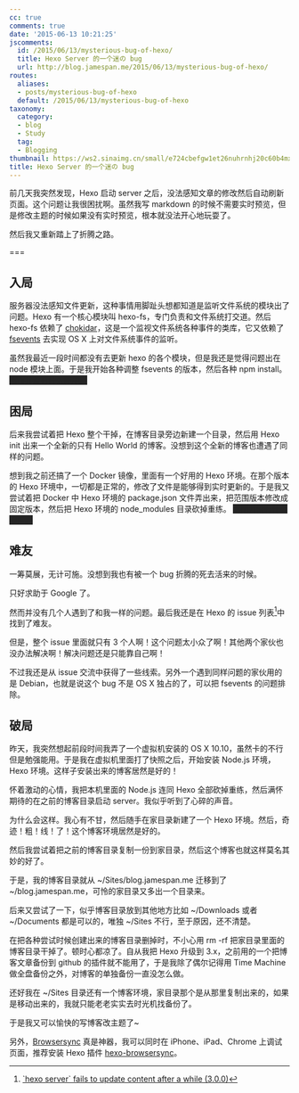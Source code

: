 ```yaml
---
cc: true
comments: true
date: '2015-06-13 10:21:25'
jscomments:
  id: /2015/06/13/mysterious-bug-of-hexo/
  title: Hexo Server 的一个迷の bug
  url: http://blog.jamespan.me/2015/06/13/mysterious-bug-of-hexo/
routes:
  aliases:
  - posts/mysterious-bug-of-hexo
  default: /2015/06/13/mysterious-bug-of-hexo
taxonomy:
  category:
  - blog
  - Study
  tag:
  - Blogging
thumbnail: https://ws2.sinaimg.cn/small/e724cbefgw1et26nuhrnhj20c60b4mxl.jpg
title: Hexo Server 的一个迷の bug
---
```


前几天我突然发现，Hexo 启动 server 之后，没法感知文章的修改然后自动刷新页面。这个问题让我很困扰啊。虽然我写 markdown 的时候不需要实时预览，但是修改主题的时候如果没有实时预览，根本就没法开心地玩耍了。

然后我又重新踏上了折腾之路。

===



## 入局 ##

服务器没法感知文件更新，这种事情用脚趾头想都知道是监听文件系统的模块出了问题。Hexo 有一个核心模块叫 hexo-fs，专门负责和文件系统打交道。然后 hexo-fs 依赖了 [chokidar][1]，这是一个监视文件系统各种事件的类库，它又依赖了 [fsevents][2] 去实现 OS X 上对文件系统事件的监听。

虽然我最近一段时间都没有去更新 hexo 的各个模块，但是我还是觉得问题出在 node 模块上面。于是我开始各种调整 fsevents 的版本，然后各种 npm install。
<span style="background-color:#252525 !important;color:#252525 !important" title="你知道的太多了">然而并没有什么卵用。</span>


## 困局 ##

后来我尝试着把 Hexo 整个干掉，在博客目录旁边新建一个目录，然后用 Hexo init 出来一个全新的只有 Hello World 的博客。没想到这个全新的博客也遭遇了同样的问题。

想到我之前还搞了一个 Docker 镜像，里面有一个好用的 Hexo 环境。在那个版本的 Hexo 环境中，一切都是正常的，修改了文件是能够得到实时更新的。于是我又尝试着把 Docker 中 Hexo 环境的 package.json 文件弄出来，把范围版本修改成固定版本，然后把 Hexo 环境的 node\_modules 目录砍掉重练。
<span style="background-color:#252525 !important;color:#252525 !important" title="你知道的太多了">然而并没有什么卵用。</span>


## 难友 ##

一筹莫展，无计可施。没想到我也有被一个 bug 折腾的死去活来的时候。

只好求助于 Google 了。

然而并没有几个人遇到了和我一样的问题。最后我还是在 Hexo 的 issue 列表[^1]中找到了难友。

[^1]: [\`hexo server\` fails to update content after a while (3.0.0)][3]

但是，整个 issue 里面就只有 3 个人啊！这个问题太小众了啊！其他两个家伙也没办法解决啊！解决问题还是只能靠自己啊！

不过我还是从 issue 交流中获得了一些线索。另外一个遇到同样问题的家伙用的是 Debian，也就是说这个 bug 不是 OS X 独占的了，可以把 fsevents 的问题排除。

## 破局 ##

昨天，我突然想起前段时间我弄了一个虚拟机安装的 OS X 10.10，虽然卡的不行但是勉强能用。于是我在虚拟机里面打了快照之后，开始安装 Node.js 环境，Hexo 环境。这样子安装出来的博客居然是好的！

怀着激动的心情，我把本机里面的 Node.js 连同 Hexo 全部砍掉重练，然后满怀期待的在之前的博客目录启动 server。我似乎听到了心碎的声音。

为什么会这样。我心有不甘，然后随手在家目录新建了一个 Hexo 环境。然后，奇迹！粗！线！了！这个博客环境居然是好的。

然后我尝试着把之前的博客目录复制一份到家目录，然后这个博客也就这样莫名其妙的好了。

于是，我的博客目录就从 ~/Sites/blog.jamespan.me 迁移到了 ~/blog.jamespan.me，可怜的家目录又多出一个目录来。

后来又尝试了一下，似乎博客目录放到其他地方比如 ~/Downloads 或者 ~/Documents 都是可以的，唯独 ~/Sites 不行，至于原因，还不清楚。

在把各种尝试时候创建出来的博客目录删掉时，不小心用 rm -rf 把家目录里面的博客目录干掉了。顿时心都凉了。自从我把 Hexo 升级到 3.x，之前用的一个把博客文章备份到 github 的插件就不能用了，于是我除了偶尔记得用 Time Machine 做全盘备份之外，对博客的单独备份一直没怎么做。

还好我在 ~/Sites 目录还有一个博客环境，家目录那个是从那里复制出来的，如果是移动出来的，我就只能老老实实去时光机找备份了。

于是我又可以愉快的写博客改主题了~

另外，[Browsersync][4] 真是神器，我可以同时在 iPhone、iPad、Chrome 上调试页面，推荐安装 Hexo 插件 [hexo-browsersync][5]。

[1]: https://github.com/paulmillr/chokidar
[2]: https://github.com/strongloop/fsevents
[3]: https://github.com/hexojs/hexo/issues/1175
[4]: http://www.browsersync.io
[5]: https://github.com/hexojs/hexo-browsersync